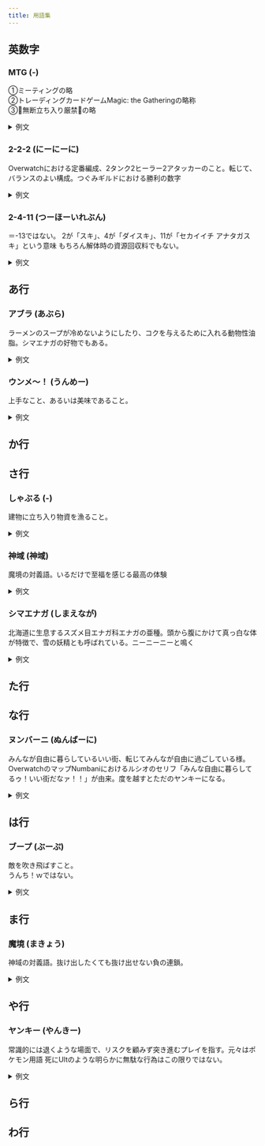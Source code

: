 ```yaml
---
title: 用語集
---
```


<h2>英数字</h2>

### MTG (-)
①ミーティングの略<br>
②トレーディングカードゲームMagic: the Gatheringの略称<br>
③🐹無断立ち入り厳禁🐹の略
<details>
  <summary>例文</summary>
  <p>このタイミングでMTGはきつい</p>
  <p>出典: </p>
</details>

### 2-2-2 (にーにーに)
Overwatchにおける定番編成、2タンク2ヒーラー2アタッカーのこと。転じて、バランスのよい構成。つぐみギルドにおける勝利の数字
<details>
  <summary>例文</summary>
  <p>タンパク質、炭水化物、脂質の2-2-2</p>
  <p>出典: </p>
</details>

### 2-4-11 (つーほーいれぶん)
＝-13ではない。
2が「スキ」、4が「ダイスキ」、11が「セカイイチ アナタガスキ」という意味
もちろん解体時の資源回収料でもない。
<details>
  <summary>例文</summary>
  <p>タンパク質、炭水化物、脂質の2-4-11</p>
  <p>出典: </p>
</details>

<h2>あ行</h2>

### アブラ (あぶら)
ラーメンのスープが冷めないようにしたり、コクを与えるために入れる動物性油脂。シマエナガの好物でもある。
<details>
  <summary>例文</summary>
  <p>アブラマシマシチョモランマ！</p>
  <p>出典: </p>
</details>

### ウンメ～！ (うんめー)
上手なこと、あるいは美味であること。
<details>
  <summary>例文</summary>
  <p>敵のスナイパー、ウンメ～！</p>
  <p>出典: </p>
</details>

<h2>か行</h2>

<h2>さ行</h2>

### しゃぶる (-)
建物に立ち入り物資を漁ること。
<details>
  <summary>例文</summary>
  <p>この家、まだしゃぶり入ってないな</p>
  <p>出典: </p>
</details>

### 神域 (神域)
魔境の対義語。いるだけで至福を感じる最高の体験
<details>
  <summary>例文</summary>
  <p>目覚める塩気にスパイシーな味噌タレ加わり濃い味たまんないッ！後コールの生姜で神域ィ！
完飲。</p>
  <p>出典: </p>
</details>

### シマエナガ (しまえなが)
北海道に生息するスズメ目エナガ科エナガの亜種。頭から腹にかけて真っ白な体が特徴で、雪の妖精とも呼ばれている。ニーニーニーと鳴く
<details>
  <summary>例文</summary>
  <p>悪いことをしたため、シマエナガされました。</p>
  <p>出典: </p>
</details>

<h2>た行</h2>

<h2>な行</h2>

### ヌンバーニ (ぬんばーに)
みんなが自由に暮らしているいい街、転じてみんなが自由に過ごしている様。
OverwatchのマップNumbaniにおけるルシオのセリフ「みんな自由に暮らしてるゥ！いい街だなァ！！」が由来。度を越すとただのヤンキーになる。
<details>
  <summary>例文</summary>
  <p>このマッチはいくらなんでもヌンバーニすぎるぞぉ！</p>
  <p>出典: </p>
</details>

<h2>は行</h2>

### ブープ (ぶーぷ)
敵を吹き飛ばすこと。<br>
うんち！ｗではない。
<details>
  <summary>例文</summary>
  <p>実績の土踏まずはブープで三人落とさないと達成できない</p>
  <p>出典: </p>
</details>

<h2>ま行</h2>

### 魔境 (まきょう)
神域の対義語。抜け出したくても抜け出せない負の連鎖。
<details>
  <summary>例文</summary>
  <p>レート2500未満は魔境</p>
  <p>出典: </p>
</details>

<h2>や行</h2>

### ヤンキー (やんきー)
常識的には退くような場面で、リスクを顧みず突き進むプレイを指す。元々はポケモン用語
死にUltのような明らかに無駄な行為はこの限りではない。
<details>
  <summary>例文</summary>
  <p>急にオラつくヤンキープレイ</p>
  <p>出典: </p>
</details>
<h2>ら行</h2>

<h2>わ行</h2>





